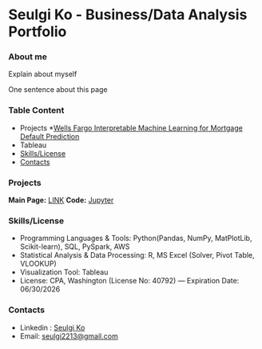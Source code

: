 # Seulgi Ko - Business/Data Analysis Portfolio 

### About me 
Explain about myself 

One sentence about this page 

### Table Content 
* Projects
  *[Wells Fargo Interpretable Machine Learning for Mortgage Default Prediction](#Default)
* Tableau
* [Skills/License](#Skill)
* [Contacts](#Contact)

### Projects 
<a name="Default"></a>


**Main Page:** [LINK](https://github.com/seulgi2213/Wells-Fargo-Default-Rate-Prediction)
**Code:** [Jupyter]()



### Skills/License 
<a name="Skill"></a>

* Programming Languages & Tools: Python(Pandas, NumPy, MatPlotLib, Scikit-learn), SQL, PySpark, AWS
* Statistical Analysis & Data Processing: R, MS Excel (Solver, Pivot Table, VLOOKUP)
* Visualization Tool: Tableau
* License: CPA, Washington (License No: 40792) — Expiration Date: 06/30/2026

### Contacts 
<a name="Contact"></a>
* Linkedin : [Seulgi Ko](http://www.linkedin.com/in/seulgi-ko)
* Email: seulgi2213@gmail.com
